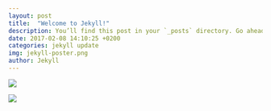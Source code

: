 ```yaml
---
layout: post
title:  "Welcome to Jekyll!"
description: You’ll find this post in your `_posts` directory. Go ahead and edit it and re-build the site to see your changes.
date: 2017-02-08 14:10:25 +0200
categories: jekyll update
img: jekyll-poster.png
author: Jekyll
---
```

<a href="https://www.amazon.co.jp/gp/product/B01KV6K9Y4/ref=as_li_ss_il?ie=UTF8&m=AN1VRQENFRJN5&linkCode=li2&tag=yamadagenki06-22&linkId=ccca39c7e5401cc3c8c7ba7b24d83f75" target="_blank"><img border="0" src="//ws-fe.amazon-adsystem.com/widgets/q?_encoding=UTF8&ASIN=B01KV6K9Y4&Format=_SL160_&ID=AsinImage&MarketPlace=JP&ServiceVersion=20070822&WS=1&tag=yamadagenki06-22" ></a><img src="https://ir-jp.amazon-adsystem.com/e/ir?t=yamadagenki06-22&l=li2&o=9&a=B01KV6K9Y4" width="1" height="1" border="0" alt="" style="border:none !important; margin:0px !important;" />


<a href="https://www.amazon.co.jp/dp/B01L8U3G0G/?tag=tag=yamadagenki06-22" target="_blank"><img border="0" src="//ws-fe.amazon-adsystem.com/widgets/q?_encoding=UTF8&ASIN=B01L8U3G0G&Format=_SL160_&ID=AsinImage&MarketPlace=JP&ServiceVersion=20070822&WS=1&tag=yamadagenki06-22" ></a><img src="https://ir-jp.amazon-adsystem.com/e/ir?t=yamadagenki06-22&l=li2&o=9&a=B01L8U3G0G" width="1" height="1" border="0" alt="" style="border:none !important; margin:0px !important;" />


